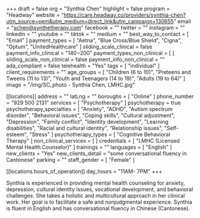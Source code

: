+++
draft = false
org = "Synthia Chen"
highlight = false
program = "Headway"
website = "https://care.headway.co/providers/synthia-chen?utm_source=pem&utm_medium=direct_link&utm_campaign=130655"
email = "schen@synthetherapy.com"
facebook = ""
twitter = ""
instagram = ""
linkedin = ""
youtube = ""
tiktok = ""
medium = ""
best_way_to_contact = [ "Email" ]
payment_types = [
  "Aetna",
  "Blue Cross/Blue Shield",
  "Cigna",
  "Optum",
  "UnitedHealthcare"
]
sliding_scale_clinical = false
payment_info_clinical = "$140-$200"
payment_types_non_clinical = [ ]
sliding_scale_non_clinical = false
payment_info_non_clinical = ""
ada_compliant = false
telehealth = "Yes"
tags = [ "individual" ]
client_requirements = ""
age_groups = [
  "Children (6 to 10)",
  "Preteens and Tweens (11 to 13)",
  "Youth and Teenagers (14 to 19)",
  "Adults (19 to 64)"
]
image = "/img/SC_photo - Synthia Chen, LMHC.jpg"

[[locations]]
address = ""
latLng = ""
boroughs = [ "Online" ]
phone_number = "929 500 2131"
services = [ "Psychotherapy" ]
psychotherapy = true
psychotherapy_specialties = [
  "Anxiety",
  "ADHD",
  "Autism spectrum disorder",
  "Behavioral issues",
  "Coping skills",
  "Cultural adjustment",
  "Depression",
  "Family conflict",
  "Identity development",
  "Learning disabilities",
  "Racial and cultural identity",
  "Relationship issues",
  "Self-esteem",
  "Stress"
]
psychotherapy_types = [ "Cognitive Behavioral Therapy" ]
non_clinical_services = [ ]
credentials = [ "LMHC (Licensed Mental Health Counselor)" ]
trainings = ""
languages = [ "English" ]
new_clients = "Yes"
new_clients_detail = "some conversational fluency in Cantonese"
parking = ""
staff_gender = [ "Female" ]

  [[locations.hours_of_operation]]
  day_hours = "11AM- 7PM"
+++


Synthia is experienced in providing mental health counseling for anxiety, depression, cultural identity issues, vocational development, and behavioral challenges. She takes a holistic and multicultural approach in her clinical work. Her goal is to facilitate a safe and nonjudgmental experience. Synthia is fluent in English and has conversational fluency in Chinese (Cantonese).
